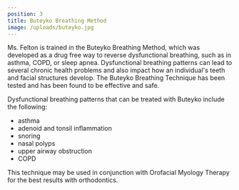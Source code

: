 ```yaml
---
position: 3
title: Buteyko Breathing Method
image: /uploads/buteyko.jpg
---
```

Ms. Felton is trained in the Buteyko Breathing Method, which was developed as a drug free way to reverse dysfunctional breathing, such as in asthma, COPD, or sleep apnea. Dysfunctional breathing patterns can lead to several chronic health problems and also impact how an individual's teeth and facial structures develop. The Buteyko Breathing Technique has been tested and has been found to be effective and safe.

Dysfunctional breathing patterns that can be treated with Buteyko include the following:

* asthma
* adenoid and tonsil inflammation
* snoring
* nasal polyps
* upper airway obstruction
* COPD

This technique may be used in conjunction with Orofacial Myology Therapy for the best results with orthodontics.